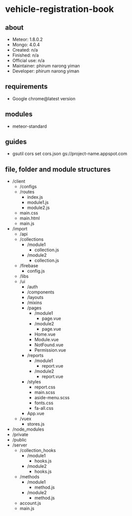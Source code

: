 # vehicle-registration-book

## about
- Meteor: 1.8.0.2
- Mongo: 4.0.4
- Created: n/a
- Finished: n/a
- Official use: n/a
- Maintainer: phirum narong yiman
- Developer: phirum narong yiman

## requirements
- Google chrome@latest version

## modules
- meteor-standard

## guides
- gsutil cors set cors.json gs://project-name.appspot.com 

## file, folder and module structures
- /client
    - /configs
    - /routes
        - index.js
        - module1.js
        - module2.js
    - main.css
    - main.html
    - main.js
- /import
    - /api
    - /collections
        - /module1
            - collection.js
        - /module2
            - collection.js
    - /firebase
        - config.js
    - /libs
    - /ui
        - /auth
        - /components
        - /layouts
        - /mixins
        - /pages
            - /module1
                - page.vue
            - /module2
                - page.vue
            - Home.vue
            - Module.vue
            - NotFound.vue
            - Permission.vue
        - /reports
            - /module1
                - report.vue
            - /module2
                - report.vue
        - /styles
            - report.css
            - main.scss
            - aside-menu.scss
            - fonts.css
            - fa-all.css
        - App.vue
    - /vuex
        - stores.js
- /node_modules
- /private
- /public
- /server
    - /collection_hooks
        - /module1
            - hooks.js
        - /module2
            - hooks.js
    - /methods
        - /module1
            - method.js
        - /module2
            - method.js
    - account.js
    - main.js